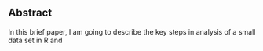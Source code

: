 ## Abstract

In this brief paper, I am going to describe the key steps in analysis of a small data set in R and 